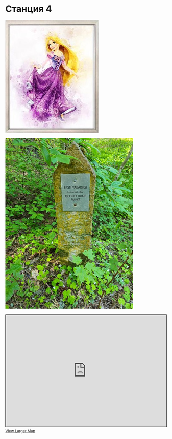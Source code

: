<script>if (!document.cookie.split('; ').find(row => row.startsWith('questStarted'))) { window.location.href = "/404" }</script>

# Станция 4

![Stage 4](img/04.jpg)

![Path 4](path/04.jpg)

<iframe width="100%" height="350" frameborder="0" scrolling="no" marginheight="0" marginwidth="0" src="https://www.openstreetmap.org/export/embed.html?bbox=24.885792732238773%2C59.46317804761396%2C24.894461631774902%2C59.466999147851475&amp;layer=mapnik&amp;marker=59.465088651734845%2C24.890127182006836" style="border: 1px solid black"></iframe><br/><small><a href="https://www.openstreetmap.org/?mlat=59.46509&amp;mlon=24.89013#map=17/59.46509/24.89013&amp;layers=N">View Larger Map</a></small>
